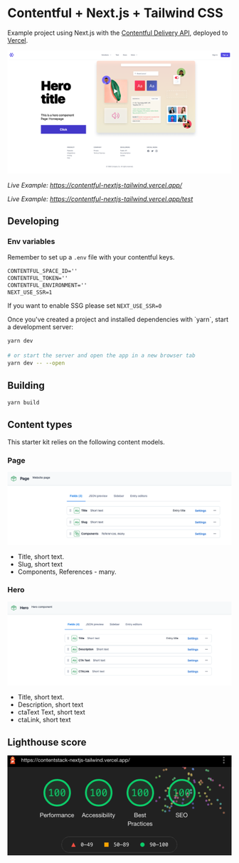 # Contentful + Next.js + Tailwind CSS

Example project using Next.js with the [Contentful Delivery API](https://www.contentful.com/developers/docs/references/content-delivery-api/), deployed to [Vercel](https://vercel.com).

![web](./public/web.png)

_Live Example: https://contentful-nextjs-tailwind.vercel.app/_

_Live Example: https://contentful-nextjs-tailwind.vercel.app/test_

## Developing

### Env variables

Remember to set up a `.env` file with your contentful keys.

```env
CONTENTFUL_SPACE_ID=''
CONTENTFUL_TOKEN=''
CONTENTFUL_ENVIRONMENT=''
NEXT_USE_SSR=1
```

If you want to enable SSG please set `NEXT_USE_SSR=0`

<p>
Once you've created a project and installed dependencies with `yarn`, start a development server:

```bash
yarn dev

# or start the server and open the app in a new browser tab
yarn dev -- --open
```

## Building

```bash
yarn build
```

## Content types

This starter kit relies on the following content models.

### Page

![Page content model](./public/page.png)

- Title, short text.
- Slug, short text
- Components, References - many.

### Hero

![Hero content model](./public/hero.png)

- Title, short text.
- Description, short text
- ctaText Text, short text
- ctaLink, short text

## Lighthouse score

![Lighthouse score](./public/lighthouse.gif)
